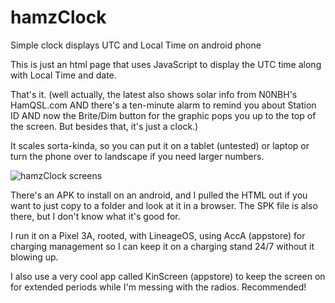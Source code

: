 # hamzClock
Simple clock displays UTC and Local Time on android phone

This is just an html page that uses JavaScript to display the UTC time along with Local Time and date.

That's it. (well actually, the latest also shows solar info from N0NBH's HamQSL.com AND there's a ten-minute alarm to remind you about Station ID AND now the Brite/Dim button for the graphic pops you up to the top of the screen. But besides that, it's just a clock.)

It scales sorta-kinda, so you can put it on a tablet (untested) or laptop or turn the phone over to landscape if you need larger numbers.

![hamzClock screens](https://github.com/user-attachments/assets/ec4349c1-05bd-48eb-81f6-f8a87cdf7f23)


There's an APK to install on an android, and I pulled the HTML out if you want to just copy to a folder and look at it in a browser. The SPK file is also there, but I don't know what it's good for.

I run it on a Pixel 3A, rooted, with LineageOS, using AccA (appstore) for charging management so I can keep it on a charging stand 24/7 without it blowing up.

I also use a very cool app called KinScreen (appstore) to keep the screen on for extended periods while I'm messing with the radios. Recommended!
